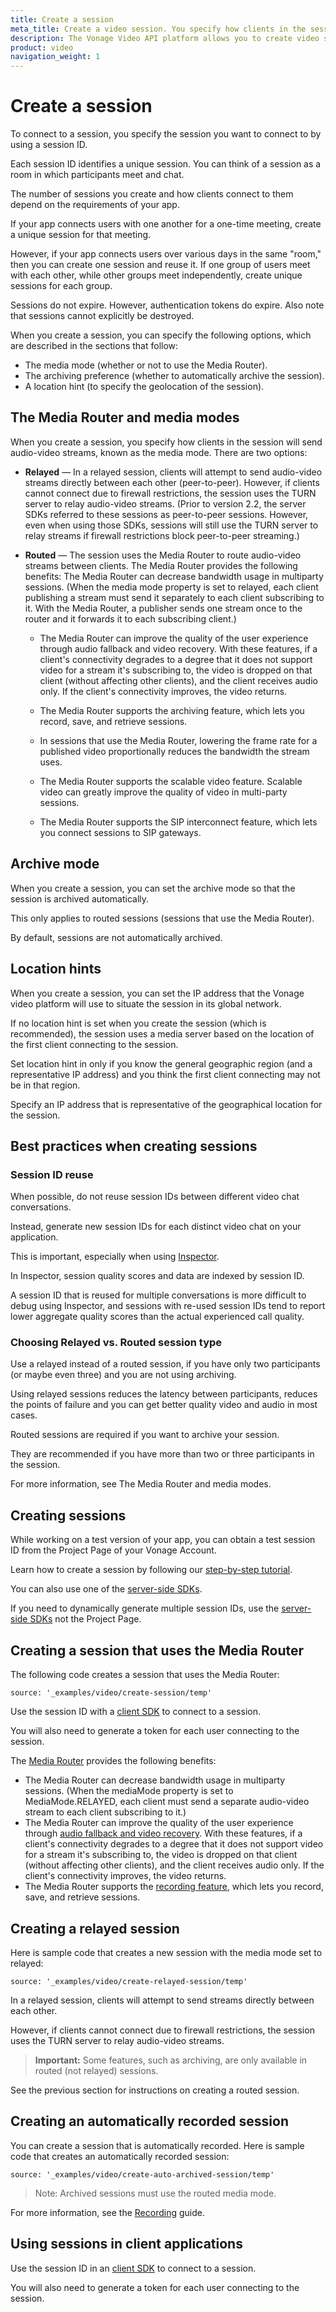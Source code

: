 ```yaml
---
title: Create a session
meta_title: Create a video session. You specify how clients in the session send audio-video streams when you create a session.
description: The Vonage Video API platform allows you to create video sessions. You specify how clients in the session send audio-video streams when you create create it.
product: video
navigation_weight: 1
---
```


# Create a session

To connect to a session, you specify the session you want to connect to by using a session ID.

Each session ID identifies a unique session. You can think of a session as a room in which participants meet and chat.


The number of sessions you create and how clients connect to them depend on the requirements of your app.

If your app connects users with one another for a one-time meeting, create a unique session for that meeting.

However, if your app connects users over various days in the same "room," then you can create one session and reuse it. If one group of users meet with each other, while other groups meet independently, create unique sessions for each group.

Sessions do not expire. However, authentication tokens do expire. Also note that sessions cannot explicitly be destroyed.

When you create a session, you can specify the following options, which are described in the sections that follow:

* The media mode (whether or not to use the Media Router).
* The archiving preference (whether to automatically archive the session).
* A location hint (to specify the geolocation of the session).

## The Media Router and media modes

When you create a session, you specify how clients in the session will send audio-video streams, known as the media mode. There are two options:

* **Relayed** — In a relayed session, clients will attempt to send audio-video streams directly between each other (peer-to-peer). However, if clients cannot connect due to firewall restrictions, the session uses the TURN server to relay audio-video streams. (Prior to version 2.2, the server SDKs referred to these sessions as peer-to-peer sessions. However, even when using those SDKs, sessions will still use the TURN server to relay streams if firewall restrictions block peer-to-peer streaming.)

* **Routed** — The session uses the Media Router to route audio-video streams between clients. The Media Router provides the following benefits:
The Media Router can decrease bandwidth usage in multiparty sessions. (When the media mode property is set to relayed, each client publishing a stream must send it separately to each client subscribing to it. With the Media Router, a publisher sends one stream once to the router and it forwards it to each subscribing client.)

  * The Media Router can improve the quality of the user experience through audio fallback and video recovery. With these features, if a client's connectivity degrades to a degree that it does not support video for a stream it's subscribing to, the video is dropped on that client (without affecting other clients), and the client receives audio only. If the client's connectivity improves, the video returns.

  * The Media Router supports the archiving feature, which lets you record, save, and retrieve sessions.

  * In sessions that use the Media Router, lowering the frame rate for a published video proportionally reduces the bandwidth the stream uses.

  * The Media Router supports the scalable video feature. Scalable video can greatly improve the quality of video in multi-party sessions.

  <!-- OPT-TODO: * In clients using the iOS and Android SDKs, relayed sessions support only two clients connected to the session. The Media Router supports additional clients for multiparty sessions on mobile devices. -->

  * The Media Router supports the SIP interconnect feature, which lets you connect sessions to SIP gateways.

<!-- OPT-TODO-REMOVE? > **Note:** In version 2.2 of the server SDKs, the default media mode is relayed. In earlier versions, the default was to use Media Router. -->

## Archive mode

When you create a session, you can set the archive mode so that the session is archived automatically.

This only applies to routed sessions (sessions that use the Media Router).

By default, sessions are not automatically archived.

## Location hints

When you create a session, you can set the IP address that the Vonage video platform will use to situate the session in its global network.

If no location hint is set when you create the session (which is recommended), the session uses a media server based on the location of the first client connecting to the session.

Set location hint in only if you know the general geographic region (and a representative IP address) and you think the first client connecting may not be in that region.

Specify an IP address that is representative of the geographical location for the session.

## Best practices when creating sessions

### Session ID reuse

When possible, do not reuse session IDs between different video chat conversations.

Instead, generate new session IDs for each distinct video chat on your application.


This is important, especially when using [Inspector](/video/developer-tools/inspector).

In Inspector, session quality scores and data are indexed by session ID.

A session ID that is reused for multiple conversations is more difficult to debug using Inspector, and sessions with re-used session IDs tend to report lower aggregate quality scores than the actual experienced call quality.

### Choosing Relayed vs. Routed session type

Use a relayed instead of a routed session, if you have only two participants (or maybe even three) and you are not using archiving.

Using relayed sessions reduces the latency between participants, reduces the points of failure and you can get better quality video and audio in most cases.

Routed sessions are required if you want to archive your session.

They are recommended if you have more than two or three participants in the session.

For more information, see The Media Router and media modes.

## Creating sessions

While working on a test version of your app, you can obtain a test session ID from the Project Page of your Vonage Account.


Learn how to create a session by following our [step-by-step tutorial](/video/tutorials/create-session/introduction).

You can also use one of the [server-side SDKs](/video/resources#server-sdks).

<!-- OPT-TODO: change server SDK link  -->

If you need to dynamically generate multiple session IDs, use the [server-side SDKs](/video/resources#server-sdks) not the Project Page.

## Creating a session that uses the Media Router

The following code creates a session that uses the Media Router:

```tabbed_content
source: '_examples/video/create-session/temp'
```

Use the session ID with a [client SDK](/video/resources#client-sdks) to connect to a session.

You will also need to generate a token for each user connecting to the session. 

<!-- OPT-TODO: See Connection Token Creation for information on the `generateToken()` or `generate_Token()` (depending on programming language) method. -->

The [Media Router](https://www.vonage.com/communications-apis/video/features/) provides the following benefits:

* The Media Router can decrease bandwidth usage in multiparty sessions. (When the mediaMode property is set to MediaMode.RELAYED, each client must send a separate audio-video stream to each client subscribing to it.)
* The Media Router can improve the quality of the user experience through [audio fallback and video recovery](https://www.vonage.com/communications-apis/video/features/). With these features, if a client's connectivity degrades to a degree that it does not support video for a stream it's subscribing to, the video is dropped on that client (without affecting other clients), and the client receives audio only. If the client's connectivity improves, the video returns.
* The Media Router supports the [recording feature](https://www.vonage.com/communications-apis/video/features/), which lets you record, save, and retrieve sessions.

## Creating a relayed session

Here is sample code that creates a new session with the media mode set to relayed:

```tabbed_content
source: '_examples/video/create-relayed-session/temp'
```

In a relayed session, clients will attempt to send streams directly between each other.

However, if clients cannot connect due to firewall restrictions, the session uses the TURN server to relay audio-video streams.

> **Important:** Some features, such as archiving, are only available in routed (not relayed) sessions.

See the previous section for instructions on creating a routed session.

## Creating an automatically recorded session

You can create a session that is automatically recorded. Here is sample code that creates an automatically recorded session:

```tabbed_content
source: '_examples/video/create-auto-archived-session/temp'
```

> Note: Archived sessions must use the routed media mode.

For more information, see the [Recording](/video/guides/archiving) guide.

## Using sessions in client applications

Use the session ID in an [client SDK](/video/resources#client-sdks) to connect to a session.

<!-- OPT-TODO: change client SDK link  -->

You will also need to generate a token for each user connecting to the session.
